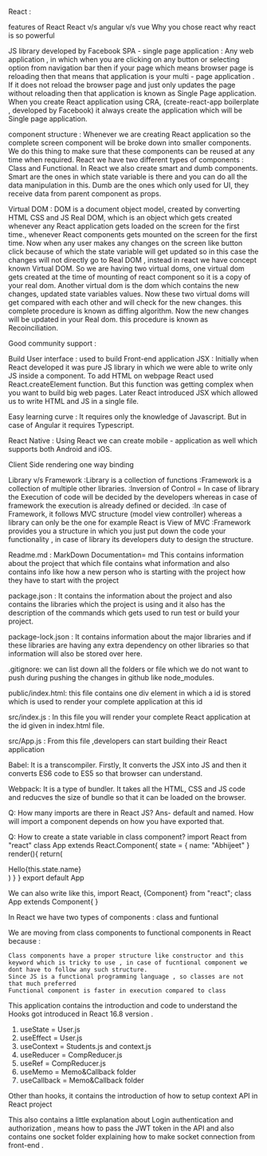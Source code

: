 React :

features of React React v/s angular v/s vue Why you chose react why react is so powerful

JS library developed by Facebook SPA - single page application : Any web application , in which when you are clicking on any button or selecting option from navigation bar then if your page which means browser page is reloading then that means that application is your multi - page application . If it does not reload the browser page and just only updates the page without reloading then that application is known as Single Page application. When you create React application using CRA, (create-react-app boilerplate , developed by Facebook) it always create the application which will be Single page application.

component structure : Whenever we are creating React application so the complete screen component will be broke down into smaller components. We do this thing to make sure that these components can be reused at any time when required. React we have two different types of components : Class and Functional. In React we also create smart and dumb components. Smart are the ones in which state variable is there and you can do all the data manipulation in this. Dumb are the ones which only used for UI, they receive data from parent component as props.

Virtual DOM : DOM is a document object model, created by converting HTML CSS and JS Real DOM, which is an object which gets created whenever any React application gets loaded on the screen for the first time., whenever React components gets mounted on the screen for the first time. Now when any user makes any changes on the screen like button click because of which the state variable will get updated so in this case the changes will not directly go to Real DOM , instead in react we have concept known Virtual DOM. So we are having two virtual doms, one virtual dom gets created at the time of mounting of react component so it is a copy of your real dom. Another virtual dom is the dom which contains the new changes, updated state variables values. Now these two virtual doms will get compared with each other and will check for the new changes. this complete procedure is known as diffing algorithm. Now the new changes will be updated in your Real dom. this procedure is known as Recoinciliation.

Good community support :

Build User interface : used to build Front-end application JSX : Initially when React developed it was pure JS library in which we were able to write only JS inside a component. To add HTML on webpage React used React.createElement function. But this function was getting complex when you want to build big web pages. Later React introduced JSX which allowed us to write HTML and JS in a single file.

Easy learning curve : It requires only the knowledge of Javascript. But in case of Angular it requires Typescript.

React Native : Using React we can create mobile - application as well which supports both Android and iOS.

Client Side rendering one way binding

Library v/s Framework :Library is a collection of functions :Framework is a collection of multiple other libraries. :Inversion of Control = In case of library the Execution of code will be decided by the developers whereas in case of framework the execution is already defined or decided. :In case of Framework, it follows MVC structure (model view controller) whereas a library can only be the one for example React is View of MVC :Framework provides you a structure in which you just put down the code your functionality , in case of library its developers duty to design the structure.

Readme.md : MarkDown Documentation= md This contains information about the project that which file contains what information and also contains info like how a new person who is starting with the project how they have to start with the project

package.json : It contains the information about the project and also contains the libraries which the project is using and it also has the description of the commands which gets used to run test or build your project.

package-lock.json : It contains information about the major libraries and if these libraries are having any extra dependency on other libraries so that information will also be stored over here.

.gitignore: we can list down all the folders or file which we do not want to push during pushing the changes in github like node_modules.

public/index.html: this file contains one div element in which a id is stored which is used to render your complete application at this id

src/index.js : In this file you will render your complete React application at the id given in index.html file.

src/App.js : From this file ,developers can start building their React application

Babel: It is a transcompiler. Firstly, It converts the JSX into JS and then it converts ES6 code to ES5 so that browser can understand.

Webpack: It is a type of bundler. It takes all the HTML, CSS and JS code and reducves the size of bundle so that it can be loaded on the browser.

Q: How many imports are there in React JS?
Ans- default and named. How will import a component depends on how you have exported that.

Q: How to create a state variable in class component?
import React from "react"
class App extends React.Component{
state = {
name: "Abhijeet"
}
render(){
return(
<div>Hello{this.state.name}</div>
)
}
}
export default App

We can also write like this,
import React, {Component} from "react";
class App extends Component{
}



In React we have two types of components : class and funtional

We are moving from class components to functional components in React because :

    Class components have a proper structure like constructor and this keyword which is tricky to use , in case of fucntional component we dont have to follow any such structure.
    Since JS is a functional programming language , so classes are not that much preferred
    Functional component is faster in execution compared to class

This application contains the introduction and code to understand the Hooks got introduced in React 16.8 version .

   1. useState = User.js
   2. useEffect = User.js
   3. useContext = Students.js and context.js
   4. useReducer = CompReducer.js
   5. useRef = CompReducer.js
   6. useMemo = Memo&Callback folder
   7. useCallback = Memo&Callback folder

Other than hooks, it contains the introduction of how to setup context API in React project

This also contains a little explanation about Login authentication and authorization , means how to pass the JWT token in the API and also contains one socket folder explaining how to make socket connection from front-end .

